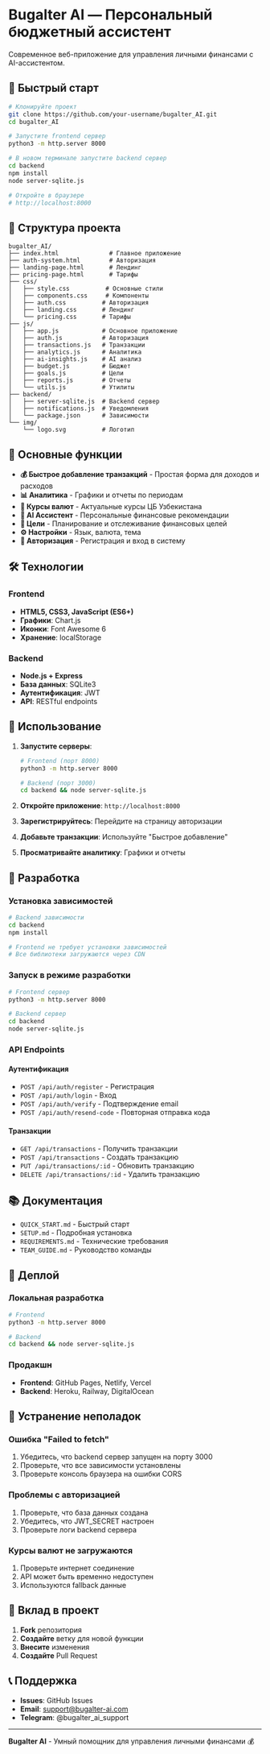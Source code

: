 # Bugalter AI — Персональный бюджетный ассистент

Современное веб-приложение для управления личными финансами с AI-ассистентом.

## 🚀 Быстрый старт

```bash
# Клонируйте проект
git clone https://github.com/your-username/bugalter_AI.git
cd bugalter_AI

# Запустите frontend сервер
python3 -m http.server 8000

# В новом терминале запустите backend сервер
cd backend
npm install
node server-sqlite.js

# Откройте в браузере
# http://localhost:8000
```

## 📁 Структура проекта

```
bugalter_AI/
├── index.html              # Главное приложение
├── auth-system.html        # Авторизация
├── landing-page.html       # Лендинг
├── pricing-page.html       # Тарифы
├── css/
│   ├── style.css          # Основные стили
│   ├── components.css     # Компоненты
│   ├── auth.css          # Авторизация
│   ├── landing.css       # Лендинг
│   └── pricing.css       # Тарифы
├── js/
│   ├── app.js            # Основное приложение
│   ├── auth.js           # Авторизация
│   ├── transactions.js   # Транзакции
│   ├── analytics.js      # Аналитика
│   ├── ai-insights.js    # AI анализ
│   ├── budget.js         # Бюджет
│   ├── goals.js          # Цели
│   ├── reports.js        # Отчеты
│   └── utils.js          # Утилиты
├── backend/
│   ├── server-sqlite.js  # Backend сервер
│   ├── notifications.js  # Уведомления
│   └── package.json      # Зависимости
└── img/
    └── logo.svg          # Логотип
```

## 🎯 Основные функции

- **💰 Быстрое добавление транзакций** - Простая форма для доходов и расходов
- **📊 Аналитика** - Графики и отчеты по периодам
- **💱 Курсы валют** - Актуальные курсы ЦБ Узбекистана
- **🤖 AI Ассистент** - Персональные финансовые рекомендации
- **🎯 Цели** - Планирование и отслеживание финансовых целей
- **⚙️ Настройки** - Язык, валюта, тема
- **🔐 Авторизация** - Регистрация и вход в систему

## 🛠 Технологии

### Frontend
- **HTML5, CSS3, JavaScript (ES6+)**
- **Графики**: Chart.js
- **Иконки**: Font Awesome 6
- **Хранение**: localStorage

### Backend
- **Node.js + Express**
- **База данных**: SQLite3
- **Аутентификация**: JWT
- **API**: RESTful endpoints

## 📖 Использование

1. **Запустите серверы**:
   ```bash
   # Frontend (порт 8000)
   python3 -m http.server 8000
   
   # Backend (порт 3000)
   cd backend && node server-sqlite.js
   ```

2. **Откройте приложение**: `http://localhost:8000`

3. **Зарегистрируйтесь**: Перейдите на страницу авторизации

4. **Добавьте транзакции**: Используйте "Быстрое добавление"

5. **Просматривайте аналитику**: Графики и отчеты

## 🔧 Разработка

### Установка зависимостей
```bash
# Backend зависимости
cd backend
npm install

# Frontend не требует установки зависимостей
# Все библиотеки загружаются через CDN
```

### Запуск в режиме разработки
```bash
# Frontend сервер
python3 -m http.server 8000

# Backend сервер
cd backend
node server-sqlite.js
```

### API Endpoints

#### Аутентификация
- `POST /api/auth/register` - Регистрация
- `POST /api/auth/login` - Вход
- `POST /api/auth/verify` - Подтверждение email
- `POST /api/auth/resend-code` - Повторная отправка кода

#### Транзакции
- `GET /api/transactions` - Получить транзакции
- `POST /api/transactions` - Создать транзакцию
- `PUT /api/transactions/:id` - Обновить транзакцию
- `DELETE /api/transactions/:id` - Удалить транзакцию

## 📚 Документация

- `QUICK_START.md` - Быстрый старт
- `SETUP.md` - Подробная установка
- `REQUIREMENTS.md` - Технические требования
- `TEAM_GUIDE.md` - Руководство команды

## 🚀 Деплой

### Локальная разработка
```bash
# Frontend
python3 -m http.server 8000

# Backend
cd backend && node server-sqlite.js
```

### Продакшн
- **Frontend**: GitHub Pages, Netlify, Vercel
- **Backend**: Heroku, Railway, DigitalOcean

## 🐛 Устранение неполадок

### Ошибка "Failed to fetch"
1. Убедитесь, что backend сервер запущен на порту 3000
2. Проверьте, что все зависимости установлены
3. Проверьте консоль браузера на ошибки CORS

### Проблемы с авторизацией
1. Проверьте, что база данных создана
2. Убедитесь, что JWT_SECRET настроен
3. Проверьте логи backend сервера

### Курсы валют не загружаются
1. Проверьте интернет соединение
2. API может быть временно недоступен
3. Используются fallback данные

## 🤝 Вклад в проект

1. **Fork** репозитория
2. **Создайте** ветку для новой функции
3. **Внесите** изменения
4. **Создайте** Pull Request

## 📞 Поддержка

- **Issues**: GitHub Issues
- **Email**: support@bugalter-ai.com
- **Telegram**: @bugalter_ai_support

---

**Bugalter AI** - Умный помощник для управления личными финансами 💰 